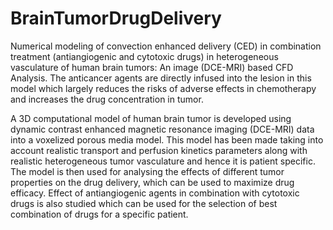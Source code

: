 # BrainTumorDrugDelivery
Numerical modeling of convection enhanced delivery (CED) in combination treatment (antiangiogenic and cytotoxic drugs) in heterogeneous vasculature of human brain tumors: An image (DCE-MRI) based CFD Analysis. The anticancer agents are directly infused into the lesion in this model which largely reduces the risks of adverse effects in chemotherapy and increases the drug concentration in tumor.

A 3D computational model of human brain tumor is developed using dynamic contrast enhanced magnetic resonance imaging (DCE-MRI) data into a voxelized porous media model. This model has been made taking into account realistic transport and perfusion kinetics parameters along with realistic heterogeneous tumor vasculature and hence it is patient specific. The model is then used for analysing the effects of different tumor properties on the drug delivery, which can be used to maximize drug efficacy. Effect of antiangiogenic agents in combination with cytotoxic drugs is also studied which can be used for the selection of best combination of drugs for a specific patient.
